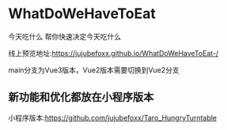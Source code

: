 # WhatDoWeHaveToEat

今天吃什么 帮你快速决定今天吃什么

线上预览地址:https://jujubefoxx.github.io/WhatDoWeHaveToEat-/

main分支为Vue3版本，Vue2版本需要切换到Vue2分支

## 新功能和优化都放在小程序版本
小程序版本:https://github.com/jujubefoxx/Taro_HungryTurntable

